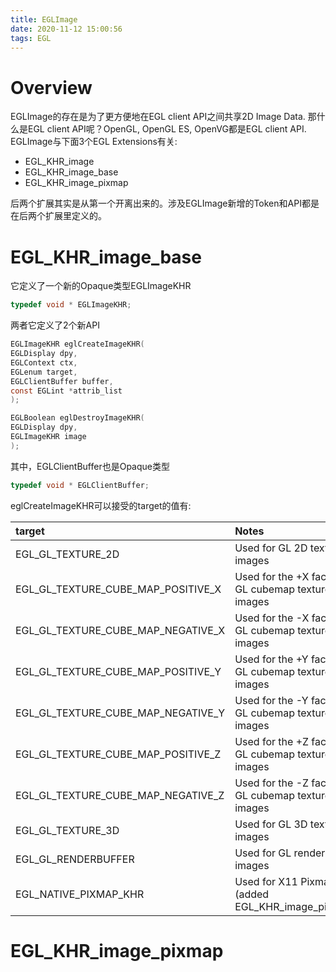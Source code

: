 ```yaml
---
title: EGLImage
date: 2020-11-12 15:00:56
tags: EGL
---
```


# Overview
EGLImage的存在是为了更方便地在EGL client API之间共享2D Image Data. 那什么是EGL client API呢？OpenGL, OpenGL ES, OpenVG都是EGL client API. EGLImage与下面3个EGL Extensions有关:
- EGL_KHR_image
- EGL_KHR_image_base
- EGL_KHR_image_pixmap

<!--more-->

后两个扩展其实是从第一个开离出来的。涉及EGLImage新增的Token和API都是在后两个扩展里定义的。

# EGL_KHR_image_base
它定义了一个新的Opaque类型EGLImageKHR
```c
typedef void * EGLImageKHR;
```

两者它定义了2个新API
```c
EGLImageKHR eglCreateImageKHR(
EGLDisplay dpy,
EGLContext ctx,
EGLenum target,
EGLClientBuffer buffer,
const EGLint *attrib_list
);

EGLBoolean eglDestroyImageKHR(
EGLDisplay dpy,
EGLImageKHR image
);
```

其中，EGLClientBuffer也是Opaque类型
```c
typedef void * EGLClientBuffer;
```

eglCreateImageKHR可以接受的target的值有:

| target                             | Notes                                             |
|:-----------------------------------|:--------------------------------------------------|
| EGL_GL_TEXTURE_2D                  | Used for GL 2D texture images                     |
| EGL_GL_TEXTURE_CUBE_MAP_POSITIVE_X | Used for the +X face of GL cubemap texture images |
| EGL_GL_TEXTURE_CUBE_MAP_NEGATIVE_X | Used for the -X face of GL cubemap texture images |
| EGL_GL_TEXTURE_CUBE_MAP_POSITIVE_Y | Used for the +Y face of GL cubemap texture images |
| EGL_GL_TEXTURE_CUBE_MAP_NEGATIVE_Y | Used for the -Y face of GL cubemap texture images |
| EGL_GL_TEXTURE_CUBE_MAP_POSITIVE_Z | Used for the +Z face of GL cubemap texture images |
| EGL_GL_TEXTURE_CUBE_MAP_NEGATIVE_Z | Used for the -Z face of GL cubemap texture images |
| EGL_GL_TEXTURE_3D                  | Used for GL 3D texture images                     |
| EGL_GL_RENDERBUFFER                | Used for GL renderbuffer images                   |
| EGL_NATIVE_PIXMAP_KHR              | Used for X11 Pixmap (added EGL_KHR_image_pixmap)  |

# EGL_KHR_image_pixmap
